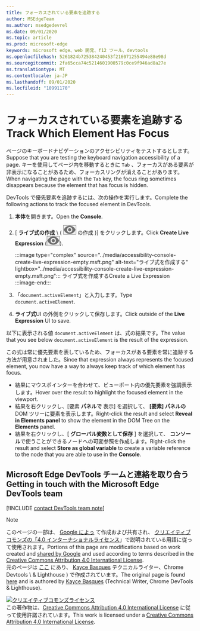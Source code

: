 ```yaml
---
title: フォーカスされている要素を追跡する
author: MSEdgeTeam
ms.author: msedgedevrel
ms.date: 09/01/2020
ms.topic: article
ms.prod: microsoft-edge
keywords: microsoft edge、web 開発、f12 ツール、devtools
ms.openlocfilehash: 5261824b725384240453f216071255494e88e98d
ms.sourcegitcommit: 2fa65cca74c5214601900579c0ce9f946ad8a27e
ms.translationtype: MT
ms.contentlocale: ja-JP
ms.lasthandoff: 09/01/2020
ms.locfileid: "10991170"
---
```

<!-- Copyright Kayce Basques 

   Licensed under the Apache License, Version 2.0 (the "License");
   you may not use this file except in compliance with the License.
   You may obtain a copy of the License at

       https://www.apache.org/licenses/LICENSE-2.0

   Unless required by applicable law or agreed to in writing, software
   distributed under the License is distributed on an "AS IS" BASIS,
   WITHOUT WARRANTIES OR CONDITIONS OF ANY KIND, either express or implied.
   See the License for the specific language governing permissions and
   limitations under the License.  -->  

# <span data-ttu-id="ccd4c-103">フォーカスされている要素を追跡する</span><span class="sxs-lookup"><span data-stu-id="ccd4c-103">Track Which Element Has Focus</span></span>  

<span data-ttu-id="ccd4c-104">ページのキーボードナビゲーションのアクセシビリティをテストするとします。</span><span class="sxs-lookup"><span data-stu-id="ccd4c-104">Suppose that you are testing the keyboard navigation accessibility of a page.</span></span>  <span data-ttu-id="ccd4c-105">キーを使用してページ内を移動するときに `Tab` 、フォーカスがある要素が非表示になることがあるため、フォーカスリングが消えることがあります。</span><span class="sxs-lookup"><span data-stu-id="ccd4c-105">When navigating the page with the `Tab` key, the focus ring sometimes disappears because the element that has focus is hidden.</span></span>  

<span data-ttu-id="ccd4c-106">DevTools で優先要素を追跡するには、次の操作を実行します。</span><span class="sxs-lookup"><span data-stu-id="ccd4c-106">Complete the following actions to track the focused element in DevTools.</span></span>  

1.  <span data-ttu-id="ccd4c-107">**本体**を開きます。</span><span class="sxs-lookup"><span data-stu-id="ccd4c-107">Open the **Console**.</span></span>  
1.  <span data-ttu-id="ccd4c-108">[ **ライブ式の作成** \ ( ![ ライブ式 ][ImageCreateIcon] の作成 \)] をクリックします。</span><span class="sxs-lookup"><span data-stu-id="ccd4c-108">Click **Create Live Expression** \(![Create Live Expression][ImageCreateIcon]\).</span></span>  
    
    :::image type="complex" source="../media/accessibility-console-create-live-expression-empty.msft.png" alt-text="ライブ式を作成する" lightbox="../media/accessibility-console-create-live-expression-empty.msft.png":::
       <span data-ttu-id="ccd4c-110">ライブ式を作成する</span><span class="sxs-lookup"><span data-stu-id="ccd4c-110">Create a Live Expression</span></span>  
    :::image-end:::  
    
1.  <span data-ttu-id="ccd4c-111">「`document.activeElement`」と入力します。</span><span class="sxs-lookup"><span data-stu-id="ccd4c-111">Type `document.activeElement`.</span></span>  
1.  <span data-ttu-id="ccd4c-112">**ライブ式**UI の外側をクリックして保存します。</span><span class="sxs-lookup"><span data-stu-id="ccd4c-112">Click outside of the **Live Expression** UI to save.</span></span>  
    
<span data-ttu-id="ccd4c-113">以下に表示される値 `document.activeElement` は、式の結果です。</span><span class="sxs-lookup"><span data-stu-id="ccd4c-113">The value that you see below `document.activeElement` is the result of the expression.</span></span>  

<span data-ttu-id="ccd4c-114">この式は常に優先要素を表しているため、フォーカスがある要素を常に追跡する方法が用意されました。</span><span class="sxs-lookup"><span data-stu-id="ccd4c-114">Since that expression always represents the focused element, you now have a way to always keep track of which element has focus.</span></span>  

*   <span data-ttu-id="ccd4c-115">結果にマウスポインターを合わせて、ビューポート内の優先要素を強調表示します。</span><span class="sxs-lookup"><span data-stu-id="ccd4c-115">Hover over the result to highlight the focused element in the viewport.</span></span>  
*   <span data-ttu-id="ccd4c-116">結果を右クリックし、[要素 **パネルで** 表示] を選択して、 **[要素] パネルの** DOM ツリーに要素を表示します。</span><span class="sxs-lookup"><span data-stu-id="ccd4c-116">Right-click the result and select **Reveal in Elements panel** to show the element in the DOM Tree on the **Elements** panel.</span></span>  
*   <span data-ttu-id="ccd4c-117">結果を右クリックし、[ **グローバル変数として保存** ] を選択して、 **コンソール**で使うことができるノードへの可変参照を作成します。</span><span class="sxs-lookup"><span data-stu-id="ccd4c-117">Right-click the result and select **Store as global variable** to create a variable reference to the node that you are able to use in the **Console**.</span></span>  

## <span data-ttu-id="ccd4c-118">Microsoft Edge DevTools チームと連絡を取り合う</span><span class="sxs-lookup"><span data-stu-id="ccd4c-118">Getting in touch with the Microsoft Edge DevTools team</span></span>  

[!INCLUDE [contact DevTools team note](../includes/contact-devtools-team-note.md)]  

<!-- image links -->  

[ImageCreateIcon]: ../media/create-live-expression-icon.msft.png  

<!-- links -->  

> [!NOTE]
> <span data-ttu-id="ccd4c-119">このページの一部は、 [Google によっ][GoogleSitePolicies] て作成および共有され、 [クリエイティブコモンズの「4.0 インターナショナルライセンス][CCA4IL]」で説明されている用語に従って使用されます。</span><span class="sxs-lookup"><span data-stu-id="ccd4c-119">Portions of this page are modifications based on work created and [shared by Google][GoogleSitePolicies] and used according to terms described in the [Creative Commons Attribution 4.0 International License][CCA4IL].</span></span>  
> <span data-ttu-id="ccd4c-120">元のページは [ここ](https://developers.google.com/web/tools/chrome-devtools/accessibility/focus) にあり、 [Kayce Basques][KayceBasques] テクニカルライター、Chrome Devtools \ & Lighthouse \) で作成されています。</span><span class="sxs-lookup"><span data-stu-id="ccd4c-120">The original page is found [here](https://developers.google.com/web/tools/chrome-devtools/accessibility/focus) and is authored by [Kayce Basques][KayceBasques] \(Technical Writer, Chrome DevTools \& Lighthouse\).</span></span>  

[![クリエイティブコモンズライセンス][CCby4Image]][CCA4IL]  
<span data-ttu-id="ccd4c-122">この著作物は、[Creative Commons Attribution 4.0 International License][CCA4IL] に従って使用許諾されています。</span><span class="sxs-lookup"><span data-stu-id="ccd4c-122">This work is licensed under a [Creative Commons Attribution 4.0 International License][CCA4IL].</span></span>  

[CCA4IL]: https://creativecommons.org/licenses/by/4.0  
[CCby4Image]: https://i.creativecommons.org/l/by/4.0/88x31.png  
[GoogleSitePolicies]: https://developers.google.com/terms/site-policies  
[KayceBasques]: https://developers.google.com/web/resources/contributors/kaycebasques  
